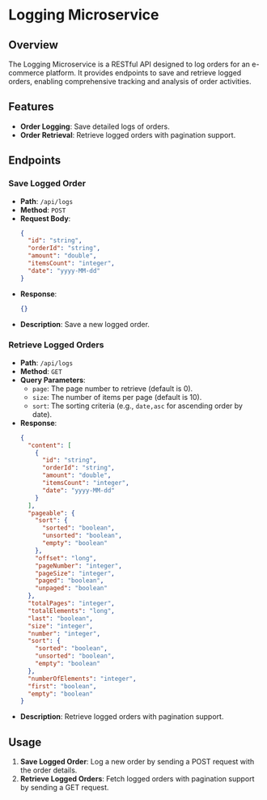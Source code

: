 # Logging Microservice

## Overview
The Logging Microservice is a RESTful API designed to log orders for an e-commerce platform. It provides endpoints to save and retrieve logged orders, enabling comprehensive tracking and analysis of order activities.

## Features
- **Order Logging**: Save detailed logs of orders.
- **Order Retrieval**: Retrieve logged orders with pagination support.

## Endpoints

### Save Logged Order
- **Path**: `/api/logs`
- **Method**: `POST`
- **Request Body**:
  ```json
  {
    "id": "string",
    "orderId": "string",
    "amount": "double",
    "itemsCount": "integer",
    "date": "yyyy-MM-dd"
  }
  ```
- **Response**:
  ```json
  {}
  ```
- **Description**: Save a new logged order.

### Retrieve Logged Orders
- **Path**: `/api/logs`
- **Method**: `GET`
- **Query Parameters**:
  - `page`: The page number to retrieve (default is 0).
  - `size`: The number of items per page (default is 10).
  - `sort`: The sorting criteria (e.g., `date,asc` for ascending order by date).
- **Response**:
  ```json
  {
    "content": [
      {
        "id": "string",
        "orderId": "string",
        "amount": "double",
        "itemsCount": "integer",
        "date": "yyyy-MM-dd"
      }
    ],
    "pageable": {
      "sort": {
        "sorted": "boolean",
        "unsorted": "boolean",
        "empty": "boolean"
      },
      "offset": "long",
      "pageNumber": "integer",
      "pageSize": "integer",
      "paged": "boolean",
      "unpaged": "boolean"
    },
    "totalPages": "integer",
    "totalElements": "long",
    "last": "boolean",
    "size": "integer",
    "number": "integer",
    "sort": {
      "sorted": "boolean",
      "unsorted": "boolean",
      "empty": "boolean"
    },
    "numberOfElements": "integer",
    "first": "boolean",
    "empty": "boolean"
  }
  ```
- **Description**: Retrieve logged orders with pagination support.

## Usage
1. **Save Logged Order**: Log a new order by sending a POST request with the order details.
2. **Retrieve Logged Orders**: Fetch logged orders with pagination support by sending a GET request.
